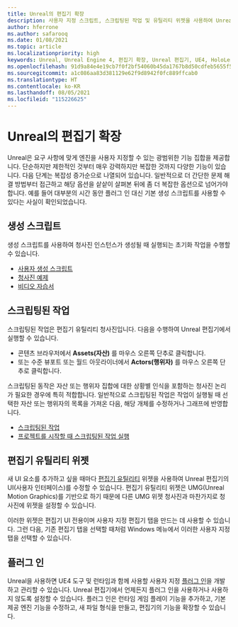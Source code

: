 ```yaml
---
title: Unreal의 편집기 확장
description: 사용자 지정 스크립트, 스크립팅된 작업 및 유틸리티 위젯을 사용하여 Unreal Engine 편집기를 확장하는 방법을 알아보세요.
author: hferrone
ms.author: safarooq
ms.date: 01/08/2021
ms.topic: article
ms.localizationpriority: high
keywords: Unreal, Unreal Engine 4, 편집기 확장, Unreal 편집기, UE4, HoloLens, HoloLens 2, 혼합 현실, 개발, 설명서, 가이드, 기능, 혼합 현실 헤드셋, windows mixed reality 헤드셋, 가상 현실 헤드셋, 이식, 업그레이드
ms.openlocfilehash: 91d9a84e4e19cb7f0f2bf54060b45da1767b8d50cdfeb5655f5e58a29d45a702
ms.sourcegitcommit: a1c086aa83d381129e62f9d8942f0fc889ffcab0
ms.translationtype: HT
ms.contentlocale: ko-KR
ms.lasthandoff: 08/05/2021
ms.locfileid: "115226625"
---
```

# <a name="editor-extensions-in-unreal"></a>Unreal의 편집기 확장

Unreal은 요구 사항에 맞게 엔진을 사용자 지정할 수 있는 광범위한 기능 집합을 제공합니다. 단순하지만 제한적인 것부터 매우 강력하지만 복잡한 것까지 다양한 기능이 있습니다. 다음 단계는 복잡성 증가순으로 나열되어 있습니다. 일반적으로 더 간단한 문제 해결 방법부터 접근하고 해당 옵션을 샅샅이 살펴본 뒤에 좀 더 복잡한 옵션으로 넘어가야 합니다. 예를 들어 대부분의 시간 동안 플러그 인 대신 기본 생성 스크립트를 사용할 수 있다는 사실이 확인되었습니다. 

<!-- Also, engine modification should be a last resort, as it is not only complex, but integrating changes back into the engine for simple work-around can take a disproportionately long time. -->

## <a name="construction-scripts"></a>생성 스크립트

생성 스크립트를 사용하여 청사진 인스턴스가 생성될 때 실행되는 초기화 작업을 수행할 수 있습니다.

* [사용자 생성 스크립트](https://docs.unrealengine.com/ProgrammingAndScripting/Blueprints/UserGuide/UserConstructionScript/index.html)
* [청사진 예제](https://docs.unrealengine.com/Resources/ContentExamples/Blueprints/1_4/index.html)
* [비디오 자습서](https://www.youtube.com/watch?v=z1SD-d9yJmQ&ab_channel=UnrealEngine)

## <a name="scripted-actions"></a>스크립팅된 작업

스크립팅된 작업은 편집기 유틸리티 청사진입니다. 다음을 수행하여 Unreal 편집기에서 실행할 수 있습니다.
* 콘텐츠 브라우저에서 **Assets(자산)** 를 마우스 오른쪽 단추로 클릭합니다.
* 또는 수준 뷰포트 또는 월드 아웃라이너에서 **Actors(행위자)** 를 마우스 오른쪽 단추로 클릭합니다.

스크립팅된 동작은 자산 또는 행위자 집합에 대한 상황별 인식을 포함하는 청사진 논리가 필요한 경우에 특히 적합합니다. 일반적으로 스크립팅된 작업은 작업이 실행될 때 선택한 자산 또는 행위자의 목록을 가져온 다음, 해당 개체를 수정하거나 그래프에 반영합니다.

* [스크립팅된 작업](https://docs.unrealengine.com/ProductionPipelines/ScriptingAndAutomation/Blueprints/ScriptedActions/index.html)
* [프로젝트를 시작할 때 스크립팅된 작업 실행](https://docs.unrealengine.com/ProductionPipelines/ScriptingAndAutomation/Blueprints/StartupObjects/index.html)

## <a name="editor-utility-widgets"></a>편집기 유틸리티 위젯

새 UI 요소를 추가하고 싶을 때마다 [편집기 유틸리티](https://docs.unrealengine.com/InteractiveExperiences/UMG/UserGuide/EditorUtilityWidgets/index.html) 위젯을 사용하여 Unreal 편집기의 UI(사용자 인터페이스)를 수정할 수 있습니다. 편집기 유틸리티 위젯은 UMG(Unreal Motion Graphics)를 기반으로 하기 때문에 다른 UMG 위젯 청사진과 마찬가지로 청사진에 위젯을 설정할 수 있습니다.

이러한 위젯은 편집기 UI 전용이며 사용자 지정 편집기 탭을 만드는 데 사용할 수 있습니다. 그런 다음, 기존 편집기 탭을 선택할 때처럼 Windows 메뉴에서 이러한 사용자 지정 탭을 선택할 수 있습니다.

## <a name="plugins"></a>플러그 인

Unreal을 사용하면 UE4 도구 및 런타임과 함께 사용할 사용자 지정 [플러그 인](https://docs.unrealengine.com/ProductionPipelines/Plugins/index.html)을 개발하고 관리할 수 있습니다. Unreal 편집기에서 언제든지 플러그 인을 사용하거나 사용하지 않도록 설정할 수 있습니다. 플러그 인은 런타임 게임 플레이 기능을 추가하고, 기본 제공 엔진 기능을 수정하고, 새 파일 형식을 만들고, 편집기의 기능을 확장할 수 있습니다.

<!-- ## Engine modifications -->

